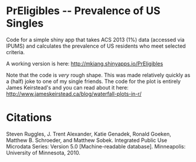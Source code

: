 # PrEligibles -- Prevalence of US Singles
Code for a simple shiny app that takes ACS 2013 (1%) data (accessed via IPUMS) and calculates the prevalence of US residents who meet selected criteria. 

A working version is here: http://mkiang.shinyapps.io/PrEligibles

Note that the code is *very* rough shape. This was made relatively quickly as a (half) joke to one of my single friends. The code for the plot is entirely James Keirstead's and you can read about it here: http://www.jameskeirstead.ca/blog/waterfall-plots-in-r/

# Citations
Steven Ruggles, J. Trent Alexander, Katie Genadek, Ronald Goeken, Matthew B. Schroeder, and Matthew Sobek. Integrated Public Use Microdata Series: Version 5.0 [Machine-readable database]. Minneapolis: University of Minnesota, 2010.
